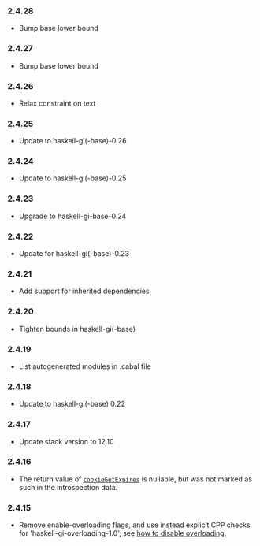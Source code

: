 ### 2.4.28

+ Bump base lower bound

### 2.4.27

+ Bump base lower bound

### 2.4.26

+ Relax constraint on text

### 2.4.25

+ Update to haskell-gi(-base)-0.26

### 2.4.24

+ Update to haskell-gi(-base)-0.25

### 2.4.23

+ Upgrade to haskell-gi-base-0.24

### 2.4.22

+ Update for haskell-gi(-base)-0.23

### 2.4.21

+ Add support for inherited dependencies

### 2.4.20

+ Tighten bounds in haskell-gi(-base)

### 2.4.19

+ List autogenerated modules in .cabal file

### 2.4.18

+ Update to haskell-gi(-base) 0.22

### 2.4.17

+ Update stack version to 12.10

### 2.4.16

+ The return value of [`cookieGetExpires`](https://hackage.haskell.org/package/gi-soup/docs/GI-Soup-Structs-Cookie.html#v:cookieGetExpires) is nullable, but was not marked as such in the introspection data.

### 2.4.15

+ Remove enable-overloading flags, and use instead explicit CPP checks for 'haskell-gi-overloading-1.0', see [how to disable overloading](https://github.com/haskell-gi/haskell-gi/wiki/Overloading\#disabling-overloading).
